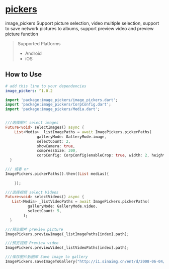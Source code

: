 # [pickers](https://github.com/lisen87/pickers.git)

image_pickers Support picture selection, video multiple selection, support to save network pictures to albums, support preview video and preview picture function

> Supported  Platforms
> * Android
> * iOS

## How to Use

```yaml
# add this line to your dependencies
image_pickers: ^1.0.2
```

```dart
import 'package:image_pickers/image_pickers.dart';
import 'package:image_pickers/CorpConfig.dart';
import 'package:image_pickers/Media.dart';
```
```dart

///选择图片 select images
Future<void> selectImages() async {
    List<Media> _listImagePaths = await ImagePickers.pickerPaths(
              galleryMode: GalleryMode.image,
              selectCount: 2,
              showCamera: true,
              compressSize: 300,
              corpConfig: CorpConfig(enableCrop: true, width: 2, height: 1));
  }

/// 或者 or
ImagePickers.pickerPaths().then((List medias){
      
    });

```
```dart
///选择视频 select Videos
Future<void> selectVideos() async {
   List<Media> _listVideoPaths = await ImagePickers.pickerPaths(
          galleryMode: GalleryMode.video,
          selectCount: 5,
        );
  }
```

```dart
///预览图片 preview picture
ImagePickers.previewImage(_listImagePaths[index].path);

///预览视频 Preview video
ImagePickers.previewVideo(_listVideoPaths[index].path);
```
```dart
///保存图片到图库 Save image to gallery
ImagePickers.saveImageToGallery("http://i1.sinaimg.cn/ent/d/2008-06-04/U105P28T3D2048907F326DT20080604225106.jpg");
```

